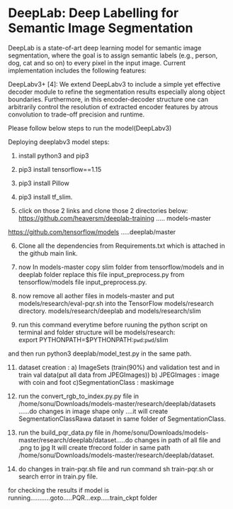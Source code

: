 # DeepLab: Deep Labelling for Semantic Image Segmentation

DeepLab is a state-of-art deep learning model for semantic image segmentation,
where the goal is to assign semantic labels (e.g., person, dog, cat and so on)
to every pixel in the input image. Current implementation includes the following
features:


 DeepLabv3+ [4]: We extend DeepLabv3 to include a simple yet effective
    decoder module to refine the segmentation results especially along object
    boundaries. Furthermore, in this encoder-decoder structure one can
    arbitrarily control the resolution of extracted encoder features by atrous
    convolution to trade-off precision and runtime.

Please follow below steps to run the model(DeepLabv3)

Deploying deeplabv3 model steps:

1) install python3 and pip3

2) pip3 install tensorflow==1.15

3) pip3 install Pillow

4) pip3 install tf_slim. 


5) click on those 2 links and clone those 2 directories below:
https://github.com/heaversm/deeplab-training         ..... models-master

https://github.com/tensorflow/models    .....deeplab/master 

6) Clone all the dependencies from Requirements.txt which is attached in the github main link. 

7) now In models-master copy slim folder from tensorflow/models and in deeplab folder replace this file input_preprocess.py from tensorflow/models file input_preprocess.py.

8) now remove all aother files in models-master and put models/research/eval-pqr.sh into the TensorFlow models/research directory.
models/research/deeplab and models/research/slim


10) run this command everytime before ruuning the python script on terminal and folder structure will be models/research:       
export PYTHONPATH=$PYTHONPATH:`pwd`:`pwd`/slim

and then run         python3 deeplab/model_test.py        in the same path.


11) dataset creation :  a) ImageSets      (train(90%) and validation test and in train val data(put all data from JPEGImages))
b) JPEGImages : image with coin and foot
c)SegmentationClass :  maskimage

12) run the convert_rgb_to_index.py.py file in /home/sonu/Downloads/models-master/research/deeplab/datasets ......do changes in image shape only ....it will create 
SegmentationClassRawa dataset in same folder of SegmentationClass.

13) run the build_pqr_data.py file in /home/sonu/Downloads/models-master/research/deeplab/dataset.....do changes in path of all file and .png to jpg
        It will create tfrecord folder in same path /home/sonu/Downloads/models-master/research/deeplab/dataset.

14) do changes in train-pqr.sh file and run command sh train-pqr.sh or search error in train.py file. 


for checking the results if model is running...........goto.....PQR...exp.....train_ckpt folder

